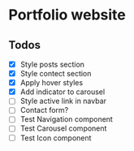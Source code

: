 # Portfolio website

## Todos

- [x] Style posts section
- [x] Style contect section
- [x] Apply hover styles
- [x] Add indicator to carousel
- [ ] Style active link in navbar
- [ ] Contact form?
- [ ] Test Navigation component
- [ ] Test Carousel component
- [ ] Test Icon component
